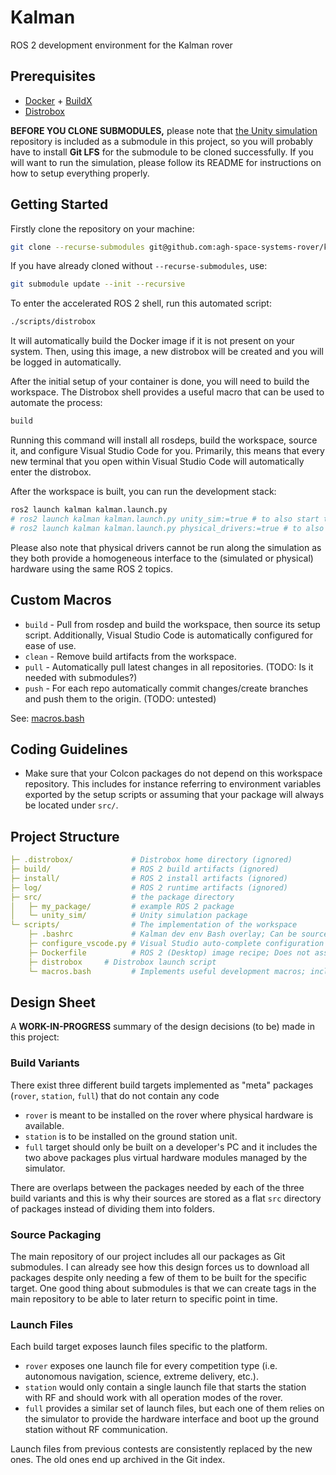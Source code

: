 # Kalman

ROS 2 development environment for the Kalman rover

## Prerequisites

- [Docker](https://www.docker.com/) + [BuildX](https://github.com/docker/buildx)
- [Distrobox](https://github.com/89luca89/distrobox)

**BEFORE YOU CLONE SUBMODULES,** please note that [the Unity simulation](https://github.com/agh-space-systems-rover/unity_sim) repository is included as a submodule in this project, so you will probably have to install **Git LFS** for the submodule to be cloned successfully. If you will want to run the simulation, please follow its README for instructions on how to setup everything properly.

## Getting Started

Firstly clone the repository on your machine:
```bash
git clone --recurse-submodules git@github.com:agh-space-systems-rover/kalman.git
```

If you have already cloned without `--recurse-submodules`, use:
```bash
git submodule update --init --recursive
```

To enter the accelerated ROS 2 shell, run this automated script:
```bash
./scripts/distrobox
```
It will automatically build the Docker image if it is not present on your system.
Then, using this image, a new distrobox will be created and you will be logged in automatically.

After the initial setup of your container is done, you will need to build the workspace.
The Distrobox shell provides a useful macro that can be used to automate the process:
```bash
build
```
Running this command will install all rosdeps, build the workspace, source it, and configure Visual Studio Code for you.
Primarily, this means that every new terminal that you open within Visual Studio Code will automatically enter the distrobox.

After the workspace is built, you can run the development stack:
```bash
ros2 launch kalman kalman.launch.py
# ros2 launch kalman kalman.launch.py unity_sim:=true # to also start the simulation
# ros2 launch kalman kalman.launch.py physical_drivers:=true # to also start the physical drivers
```
Please also note that physical drivers cannot be run along the simulation as they both provide a homogeneous interface to the (simulated or physical) hardware using the same ROS 2 topics.

## Custom Macros

- `build` - Pull from rosdep and build the workspace, then source its setup script. Additionally, Visual Studio Code is automatically configured for ease of use.
- `clean` - Remove build artifacts from the workspace.
- `pull` - Automatically pull latest changes in all repositories. (TODO: Is it needed with submodules?)
- `push` - For each repo automatically commit changes/create branches and push them to the origin. (TODO: untested)

See: [macros.bash](/scripts/macros.bash)

## Coding Guidelines

- Make sure that your Colcon packages do not depend on this workspace repository. This includes for instance referring to environment variables exported by the setup scripts or assuming that your package will always be located under `src/`.

## Project Structure

```yaml
├─ .distrobox/             # Distrobox home directory (ignored)
├─ build/                  # ROS 2 build artifacts (ignored)
├─ install/                # ROS 2 install artifacts (ignored)
├─ log/                    # ROS 2 runtime artifacts (ignored)
├─ src/                    # the package directory
│   ├─ my_package/         # example ROS 2 package
│   └─ unity_sim/          # Unity simulation package
└─ scripts/                # The implementation of the workspace
    ├─ .bashrc             # Kalman dev env Bash overlay; Can be sourced both from Distrobox or from a standalone system.
    ├─ configure_vscode.py # Visual Studio auto-complete configuration script; called from macros.bash
    ├─ Dockerfile          # ROS 2 (Desktop) image recipe; Does not assume Distrobox.
    ├─ distrobox     # Distrobox launch script
    └─ macros.bash         # Implements useful development macros; included by .bashrc
```

## Design Sheet

A **WORK-IN-PROGRESS** summary of the design decisions (to be) made in this project:

### Build Variants

There exist three different build targets implemented as "meta" packages (`rover`, `station`, `full`) that do not contain any code

- `rover` is meant to be installed on the rover where physical hardware is available.
- `station` is to be installed on the ground station unit.
- `full` target should only be built on a developer's PC and it includes the two above packages plus virtual hardware modules managed by the simulator.

There are overlaps between the packages needed by each of the three build variants and this is why their sources are stored as a flat `src` directory of packages instead of dividing them into folders.

###  Source Packaging

The main repository of our project includes all our packages as Git submodules. I can already see how this design forces us to download all packages despite only needing a few of them to be built for the specific target. One good thing about submodules is that we can create tags in the main repository to be able to later return to specific point in time.

###  Launch Files

Each build target exposes launch files specific to the platform.

- `rover` exposes one launch file for every competition type (i.e. autonomous navigation, science, extreme delivery, etc.).
- `station` would only contain a single launch file that starts the station with RF and should work with all operation modes of the rover.
- `full` provides a similar set of launch files, but each one of them relies on the simulator to provide the hardware interface and boot up the ground station without RF communication.

Launch files from previous contests are consistently replaced by the new ones. The old ones end up archived in the Git index.
